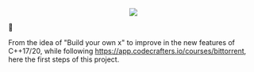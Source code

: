 <div id="header" align="center">
<img src= https://img1.gratispng.com/20180320/zsq/kisspng-purple-symbol-apps-torrent-5ab0fea696cd01.8855212915215489666177.jpg>
</div>

📌 <p>From the idea of "Build your own x" to improve in the new features of C++17/20, while following https://app.codecrafters.io/courses/bittorrent, here the first steps of this project.</p>
